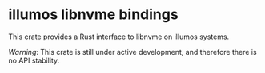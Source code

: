 # illumos libnvme bindings

This crate provides a Rust interface to libnvme on illumos systems.

*Warning*: This crate is still under active development, and therefore there is
no API stability.
